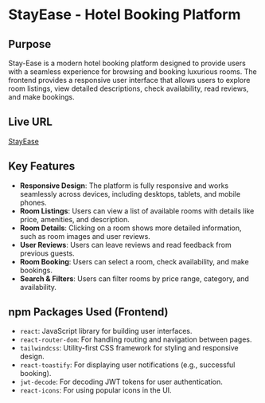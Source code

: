 # StayEase - Hotel Booking Platform 

## Purpose
Stay-Ease is a modern hotel booking platform designed to provide users with a seamless experience for browsing and booking luxurious rooms. The frontend provides a responsive user interface that allows users to explore room listings, view detailed descriptions, check availability, read reviews, and make bookings.

## Live URL
[StayEase](https://stayease-pass-auth.web.app/)

## Key Features
- **Responsive Design**: The platform is fully responsive and works seamlessly across devices, including desktops, tablets, and mobile phones.
- **Room Listings**: Users can view a list of available rooms with details like price, amenities, and description.
- **Room Details**: Clicking on a room shows more detailed information, such as room images and user reviews.
- **User Reviews**: Users can leave reviews and read feedback from previous guests.
- **Room Booking**: Users can select a room, check availability, and make bookings.
- **Search & Filters**: Users can filter rooms by price range, category, and availability.

## npm Packages Used (Frontend)
- `react`: JavaScript library for building user interfaces.
- `react-router-dom`: For handling routing and navigation between pages.
- `tailwindcss`: Utility-first CSS framework for styling and responsive design.
- `react-toastify`: For displaying user notifications (e.g., successful booking).
- `jwt-decode`: For decoding JWT tokens for user authentication.
- `react-icons`: For using popular icons in the UI.

